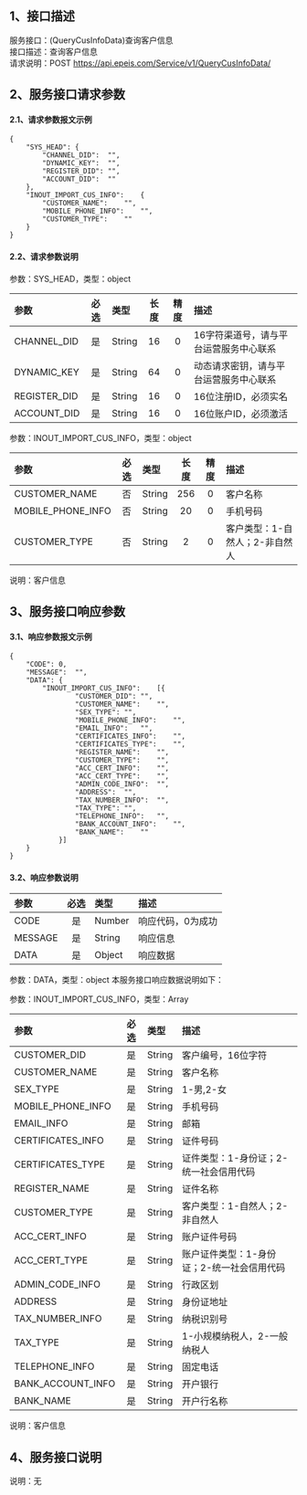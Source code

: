 ## 1、接口描述  
服务接口：(QueryCusInfoData)查询客户信息  
接口描述：查询客户信息  
请求说明：POST https://api.epeis.com/Service/v1/QueryCusInfoData/  
  
## 2、服务接口请求参数  
#### 2.1、请求参数报文示例  
~~~  
{
	"SYS_HEAD":	{
		"CHANNEL_DID":	"",
		"DYNAMIC_KEY":	"",
		"REGISTER_DID":	"",
		"ACCOUNT_DID":	""
	},
	"INOUT_IMPORT_CUS_INFO":	{
		"CUSTOMER_NAME":	"",
		"MOBILE_PHONE_INFO":	"",
		"CUSTOMER_TYPE":	""
	}
}  
~~~  
#### 2.2、请求参数说明  
参数：SYS_HEAD，类型：object  
  
| 参数 | 必选 | 类型 | 长度 | 精度 | 描述 |  
| :----------------- | :----: | :-------- | :----: | :----: | :---------------- |  
| CHANNEL_DID | 是 | String | 16 | 0 | 16字符渠道号，请与平台运营服务中心联系 |  
| DYNAMIC_KEY | 是 | String | 64 | 0 | 动态请求密钥，请与平台运营服务中心联系 |  
| REGISTER_DID      |  是  | String   | 16 | 0 | 16位注册ID，必须实名 |  
| ACCOUNT_DID       |  是  | String   | 16 | 0 | 16位账户ID，必须激活 |  
  
参数：INOUT_IMPORT_CUS_INFO，类型：object  
  
| 参数              | 必选 | 类型     | 长度 | 精度 | 描述             |  
| :----------------- | :----: | :-------- | :----: | :----: | :---------------- |  
| CUSTOMER_NAME |  否  | String   | 256 | 0 | 客户名称 |  
| MOBILE_PHONE_INFO |  否  | String   | 20 | 0 | 手机号码 |  
| CUSTOMER_TYPE |  否  | String   | 2 | 0 | 客户类型：1-自然人；2-非自然人 |  
  
说明：客户信息  
  
## 3、服务接口响应参数  
#### 3.1、响应参数报文示例  
~~~  
{
	"CODE":	0,
	"MESSAGE":	"",
	"DATA":	{
		"INOUT_IMPORT_CUS_INFO":	[{
				"CUSTOMER_DID":	"",
				"CUSTOMER_NAME":	"",
				"SEX_TYPE":	"",
				"MOBILE_PHONE_INFO":	"",
				"EMAIL_INFO":	"",
				"CERTIFICATES_INFO":	"",
				"CERTIFICATES_TYPE":	"",
				"REGISTER_NAME":	"",
				"CUSTOMER_TYPE":	"",
				"ACC_CERT_INFO":	"",
				"ACC_CERT_TYPE":	"",
				"ADMIN_CODE_INFO":	"",
				"ADDRESS":	"",
				"TAX_NUMBER_INFO":	"",
				"TAX_TYPE":	"",
				"TELEPHONE_INFO":	"",
				"BANK_ACCOUNT_INFO":	"",
				"BANK_NAME":	""
			}]
	}
}  
~~~  
#### 3.2、响应参数说明  
  
| 参数              | 必选 | 类型     | 描述             |  
| :----------------- | :----: | :-------- | :---------------- |  
| CODE | 是 | Number | 响应代码，0为成功 |  
| MESSAGE | 是 | String | 响应信息 |  
| DATA | 是 | Object | 响应数据 |  
  
参数：DATA，类型：object 本服务接口响应数据说明如下：  
  
参数：INOUT_IMPORT_CUS_INFO，类型：Array  
  

| 参数              | 必选 | 类型     | 描述             |  
| :----------------- | :----: | :-------- | :---------------- |  
| CUSTOMER_DID |  是  | String   | 客户编号，16位字符 |  
| CUSTOMER_NAME |  是  | String   | 客户名称 |  
| SEX_TYPE |  是  | String   | 1-男,2-女 |  
| MOBILE_PHONE_INFO |  是  | String   | 手机号码 |  
| EMAIL_INFO |  是  | String   | 邮箱 |  
| CERTIFICATES_INFO |  是  | String   | 证件号码 |  
| CERTIFICATES_TYPE |  是  | String   | 证件类型：1-身份证；2-统一社会信用代码 |  
| REGISTER_NAME |  是  | String   | 证件名称 |  
| CUSTOMER_TYPE |  是  | String   | 客户类型：1-自然人；2-非自然人 |  
| ACC_CERT_INFO |  是  | String   | 账户证件号码 |  
| ACC_CERT_TYPE |  是  | String   | 账户证件类型：1-身份证；2-统一社会信用代码 |  
| ADMIN_CODE_INFO |  是  | String   | 行政区划 |  
| ADDRESS |  是  | String   | 身份证地址 |  
| TAX_NUMBER_INFO |  是  | String   | 纳税识别号 |  
| TAX_TYPE |  是  | String   | 1-小规模纳税人，2-一般纳税人 |  
| TELEPHONE_INFO |  是  | String   | 固定电话 |  
| BANK_ACCOUNT_INFO |  是  | String   | 开户银行 |  
| BANK_NAME |  是  | String   | 开户行名称 |  
  
说明：客户信息  
## 4、服务接口说明  
说明：无  
